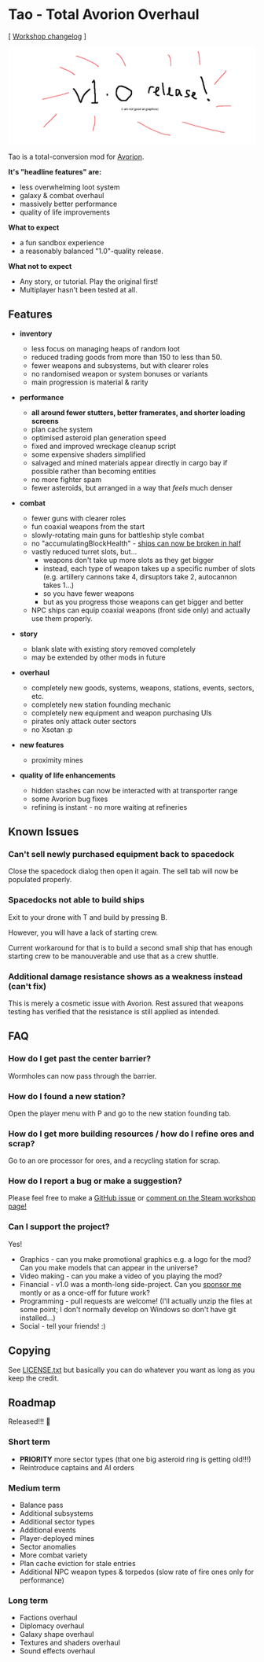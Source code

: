 # Tao - Total Avorion Overhaul

\[ [Workshop changelog](https://steamcommunity.com/sharedfiles/filedetails/changelog/3007442662) \]

![version 1.0 Released](v1.0.png)

Tao is a total-conversion mod for [Avorion](https://store.steampowered.com/app/445220/Avorion/).

**It's "headline features" are:**

* less overwhelming loot system
* galaxy & combat overhaul
* massively better performance
* quality of life improvements

**What to expect**

* a fun sandbox experience
* a reasonably balanced "1.0"-quality release.

**What not to expect**

* Any story, or tutorial. Play the original first!
* Multiplayer hasn't been tested at all.

Features
----

* **inventory**
   - less focus on managing heaps of random loot
   - reduced trading goods from more than 150 to less than 50.
   - fewer weapons and subsystems, but with clearer roles
   - no randomised weapon or system bonuses or variants
   - main progression is material & rarity

* **performance**
  - **all around fewer stutters, better framerates, and shorter loading screens**
  - plan cache system
  - optimised asteroid plan generation speed
  - fixed and improved wreckage cleanup script
  - some expensive shaders simplified
  - salvaged and mined materials appear directly in cargo bay if possible rather than becoming entities
  - no more fighter spam
  - fewer asteroids, but arranged in a way that *feels* much denser

* **combat**
  - fewer guns with clearer roles
  - fun coaxial weapons from the start
  - slowly-rotating main guns for battleship style combat
  - no "accumulatingBlockHealth" - [ships can now be broken in half]([https://www.reddit.com/r/avorion/comments/o8bnst/my_most_complex_centrally_armored_ships_this/](https://www.reddit.com/r/avorion/comments/o8bnst/my_most_complex_centrally_armored_ships_this/h36f99e/))
  - vastly reduced turret slots, but...
    - weapons don't take up more slots as they get bigger
    - instead, each type of weapon takes up a specific number of slots (e.g. artillery cannons take 4, dirsuptors take 2, autocannon takes 1...)
    - so you have fewer weapons
    - but as you progress those weapons can get bigger and better
  - NPC ships can equip coaxial weapons (front side only) and actually use them properly.

* **story**
   - blank slate with existing story removed completely
   - may be extended by other mods in future
 
 * **overhaul**
   - completely new goods, systems, weapons, stations, events, sectors, etc.
   - completely new station founding mechanic
   - completely new equipment and weapon purchasing UIs
   - pirates only attack outer sectors
   - no Xsotan :p
  
 * **new features**
   - proximity mines
     
 * **quality of life enhancements**
   - hidden stashes can now be interacted with at transporter range
   - some Avorion bug fixes
   - refining is instant - no more waiting at refineries

Known Issues
------------

### Can't sell newly purchased equipment back to spacedock

Close the spacedock dialog then open it again. The sell tab will now be populated properly.

### Spacedocks not able to build ships

Exit to your drone with T and build by pressing B.

However, you will have a lack of starting crew.

Current workaround for that is to build a second small ship that has enough starting crew to be manouverable and use that as a crew shuttle.

### Additional damage resistance shows as a weakness instead (can't fix)

This is merely a cosmetic issue with Avorion. Rest assured that weapons testing has verified that the resistance is still applied as intended.

FAQ
---

### How do I get past the center barrier?

Wormholes can now pass through the barrier.

### How do I found a new station?

Open the player menu with P and go to the new station founding tab.

### How do I get more building resources / how do I refine ores and scrap?

Go to an ore processor for ores, and a recycling station for scrap.

### How do I report a bug or make a suggestion?

Please feel free to make a [GitHub issue](https://github.com/golightlyb/tao/issues) or [comment on the Steam workshop page!](https://steamcommunity.com/sharedfiles/filedetails/?id=3007442662)

### Can I support the project?

Yes!

* Graphics - can you make promotional graphics e.g. a logo for the mod? Can you make models that can appear in the universe?
* Video making - can you make a video of you playing the mod?
* Financial - v1.0 was a month-long side-project. Can you [sponsor me](https://github.com/sponsors/golightlyb) montly or as a once-off for future work?
* Programming - pull requests are welcome! (I'll actually unzip the files at some point; I don't normally develop on Windows so don't have git installed...)
* Social - tell your friends! :)


Copying
-------

See [LICENSE.txt](./LICENSE.txt) but basically you can do whatever you want as long as you keep the credit.


Roadmap
-------

Released!!! 🎉

### Short term

* **PRIORITY** more sector types (that one big asteroid ring is getting old!!!)
* Reintroduce captains and AI orders

### Medium term

* Balance pass
* Additional subsystems
* Additional sector types
* Additional events
* Player-deployed mines
* Sector anomalies
* More combat variety
* Plan cache eviction for stale entries
* Additional NPC weapon types & torpedos (slow rate of fire ones only for performance)

### Long term

* Factions overhaul
* Diplomacy overhaul
* Galaxy shape overhaul
* Textures and shaders overhaul
* Sound effects overhaul
